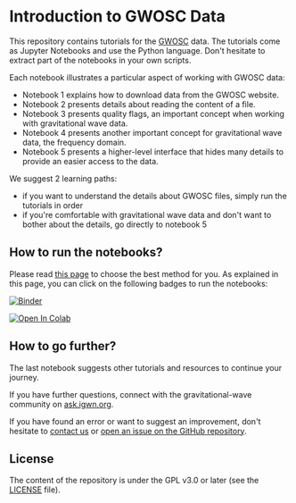 # Introduction to GWOSC Data

This repository contains tutorials for the [GWOSC](https://gwosc.org) data.
The tutorials come as Jupyter Notebooks and use the Python language.
Don't hesitate to extract part of the notebooks in your own scripts.

Each notebook illustrates a particular aspect of working with GWOSC data:

  - Notebook 1 explains how to download data from the GWOSC website.
  - Notebook 2 presents details about reading the content of a file.
  - Notebook 3 presents quality flags, an important concept when working with gravitational wave data.
  - Notebook 4 presents another important concept for gravitational wave data, the frequency domain.
  - Notebook 5 presents a higher-level interface that hides many details to provide an easier access to the data.

We suggest 2 learning paths:

  - if you want to understand the details about GWOSC files, simply run the tutorials in order
  - if you're comfortable with gravitational wave data and don't want to bother about the details, go directly to notebook 5

## How to run the notebooks?

Please read [this page](https://gwosc.org/tutorial00/) to choose the best method for you.
As explained in this page, you can click on the following badges to run the notebooks:

[![Binder](https://mybinder.org/badge_logo.svg)](https://mybinder.org/v2/gh/gwosc-tutorial/introduction_gwosc_data/main)

[![Open In Colab](https://colab.research.google.com/assets/colab-badge.svg)](https://colab.research.google.com/github/gwosc-tutorial/introduction_gwosc_data/blob/main)

## How to go further?

The last notebook suggests other tutorials and resources to continue your journey.

If you have further questions, connect with the gravitational-wave community on [ask.igwn.org](https://ask.igwn.org/).

If you have found an error or want to suggest an improvement,
don't hesitate to [contact us](https://gwosc.org/contact/) or [open an issue on the GitHub repository](https://github.com/gwosc-tutorial/introduction_gwosc_data/issues).

## License

The content of the repository is under the GPL v3.0 or later (see the [LICENSE](LICENSE) file).
